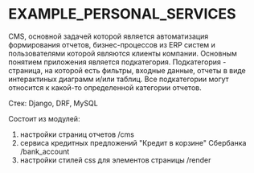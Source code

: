 # EXAMPLE_PERSONAL_SERVICES
CMS, основной задачей которой является автоматизация формирования отчетов, бизнес-процессов из ERP систем и пользователями которой являются клиенты компании. Основным понятием приложения является подкатегория. Подкатегория - страница, на которой есть фильтры, входные данные, отчеты в виде интерактиных диаграмм и/или таблиц. Все подкатегории могут относится к какой-то определенной категории отчетов.

Стек: Django, DRF, MySQL

Состоит из модулей:
1) настройки страниц отчетов /cms
2) сервиса кредитных предложений "Кредит в корзине" Сбербанка /bank_account
3) настройки стилей css для элементов страницы /render

